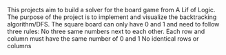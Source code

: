 This projects aim to build a solver for the board game from A Lif of Logic. The purpose of the project is to implement and visualize the backtracking algorithm/DFS.
The square board can only have 0 and 1 and need to follow three rules:
No three same numbers next to each other.
Each row and column must have the same number of 0 and 1
No identical rows or columns


